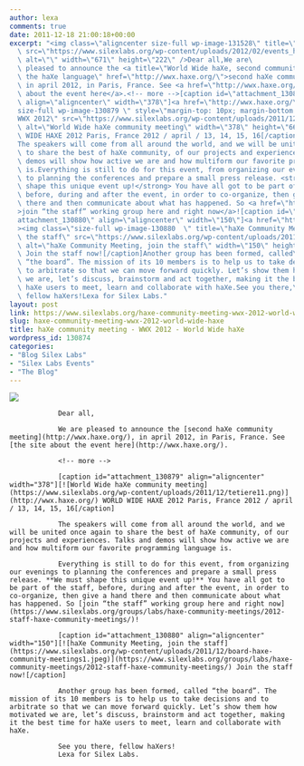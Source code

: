 ```yaml
---
author: lexa
comments: true
date: 2011-12-18 21:00:18+00:00
excerpt: "<img class=\"aligncenter size-full wp-image-131528\" title=\"events_haxe_conf\"\
  \ src=\"https://www.silexlabs.org/wp-content/uploads/2012/02/events_haxe_conf1.jpg\"\
  \ alt=\"\" width=\"671\" height=\"222\" />Dear all,We are\
  \ pleased to announce the <a title=\"World Wide haXe, second community meeting for\
  \ the haXe language\" href=\"http://wwx.haxe.org/\">second haXe community meeting</a>,\
  \ in april 2012, in Paris, France. See <a href=\"http://wwx.haxe.org/\">the site\
  \ about the event here</a>.<!-- more -->[caption id=\"attachment_130879\"\
  \ align=\"aligncenter\" width=\"378\"]<a href=\"http://wwx.haxe.org/\"><img class=\"\
  size-full wp-image-130879 \" style=\"margin-top: 10px; margin-bottom: 10px;\" title=\"\
  WWX 2012\" src=\"https://www.silexlabs.org/wp-content/uploads/2011/12/tetiere11.png\"\
  \ alt=\"World Wide haXe community meeting\" width=\"378\" height=\"66\" /></a> WORLD\
  \ WIDE HAXE 2012 Paris, France 2012 / april / 13, 14, 15, 16[/caption]\
  The speakers will come from all around the world, and we will be united once again\
  \ to share the best of haXe community, of our projects and experiences. Talks and\
  \ demos will show how active we are and how multiform our favorite programming language\
  \ is.Everything is still to do for this event, from organizing our evenings\
  \ to planning the conferences and prepare a small press release. <strong>We must\
  \ shape this unique event up!</strong> You have all got to be part of the staff,\
  \ before, during and after the event, in order to co-organize, then give a hand\
  \ there and then communicate about what has happened. So <a href=\"https://www.silexlabs.org/groups/labs/haxe-community-meetings/2012-staff-haxe-community-meetings/\"\
  >join “the staff” working group here and right now</a>![caption id=\"\
  attachment_130880\" align=\"aligncenter\" width=\"150\"]<a href=\"https://www.silexlabs.org/groups/labs/haxe-community-meetings/2012-staff-haxe-community-meetings/\"\
  ><img class=\"size-full wp-image-130880  \" title=\"haXe Community Meeting, join\
  \ the staff\" src=\"https://www.silexlabs.org/wp-content/uploads/2011/12/board-haxe-community-meetings1.jpeg\"\
  \ alt=\"haXe Community Meeting, join the staff\" width=\"150\" height=\"150\" /></a>\
  \ Join the staff now![/caption]Another group has been formed, called\
  \ “the board”. The mission of its 10 members is to help us to take decisions and\
  \ to arbitrate so that we can move forward quickly. Let’s show them how motivated\
  \ we are, let’s discuss, brainstorm and act together, making it the best time for\
  \ haXe users to meet, learn and collaborate with haXe.See you there,\
  \ fellow haXers!Lexa for Silex Labs."
layout: post
link: https://www.silexlabs.org/haxe-community-meeting-wwx-2012-world-wide-haxe/
slug: haxe-community-meeting-wwx-2012-world-wide-haxe
title: haXe community meeting - WWX 2012 - World Wide haXe
wordpress_id: 130874
categories:
- "Blog Silex Labs"
- "Silex Labs Events"
- "The Blog"
---
```


![](https://www.silexlabs.org/wp-content/uploads/2012/02/events_haxe_conf1.jpg)

				Dear all,

				We are pleased to announce the [second haXe community meeting](http://wwx.haxe.org/), in april 2012, in Paris, France. See [the site about the event here](http://wwx.haxe.org/).

				<!-- more -->

				[caption id="attachment_130879" align="aligncenter" width="378"][![World Wide haXe community meeting](https://www.silexlabs.org/wp-content/uploads/2011/12/tetiere11.png)](http://wwx.haxe.org/) WORLD WIDE HAXE 2012 Paris, France 2012 / april / 13, 14, 15, 16[/caption]

				The speakers will come from all around the world, and we will be united once again to share the best of haXe community, of our projects and experiences. Talks and demos will show how active we are and how multiform our favorite programming language is.

				Everything is still to do for this event, from organizing our evenings to planning the conferences and prepare a small press release. **We must shape this unique event up!** You have all got to be part of the staff, before, during and after the event, in order to co-organize, then give a hand there and then communicate about what has happened. So [join “the staff” working group here and right now](https://www.silexlabs.org/groups/labs/haxe-community-meetings/2012-staff-haxe-community-meetings/)!

				[caption id="attachment_130880" align="aligncenter" width="150"][![haXe Community Meeting, join the staff](https://www.silexlabs.org/wp-content/uploads/2011/12/board-haxe-community-meetings1.jpeg)](https://www.silexlabs.org/groups/labs/haxe-community-meetings/2012-staff-haxe-community-meetings/) Join the staff now![/caption]

				Another group has been formed, called “the board”. The mission of its 10 members is to help us to take decisions and to arbitrate so that we can move forward quickly. Let’s show them how motivated we are, let’s discuss, brainstorm and act together, making it the best time for haXe users to meet, learn and collaborate with haXe.

				See you there, fellow haXers!
				Lexa for Silex Labs.
